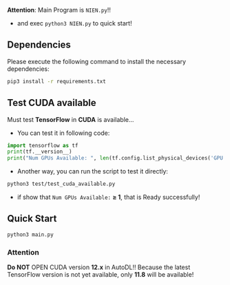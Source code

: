
**Attention**: Main Program is `NIEN.py`!!
* and exec `python3 NIEN.py` to quick start!

## Dependencies

Please execute the following command to install the necessary dependencies:

```bash
pip3 install -r requirements.txt
```


## Test CUDA available

Must test __TensorFlow__ in __CUDA__ is available...

* You can test it in following code:
```python
import tensorflow as tf
print(tf.__version__)
print("Num GPUs Available: ", len(tf.config.list_physical_devices('GPU')))
```

* Another way, you can run the script to test it directly:
```bash
python3 test/test_cuda_available.py
```

* if show that `Num GPUs Available:` __≥ 1__, that is Ready successfully!


## Quick Start

```bash
python3 main.py
```


### Attention

**Do NOT** OPEN CUDA version **12.x** in AutoDL!! Because the latest TensorFlow version is not yet available, only **11.8** will be available!
